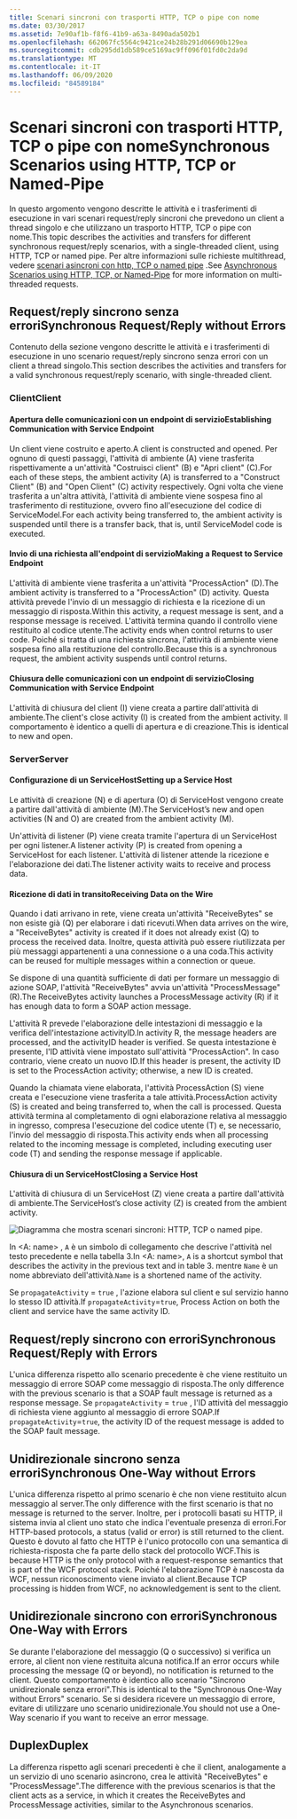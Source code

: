 ```yaml
---
title: Scenari sincroni con trasporti HTTP, TCP o pipe con nome
ms.date: 03/30/2017
ms.assetid: 7e90af1b-f8f6-41b9-a63a-8490ada502b1
ms.openlocfilehash: 662067fc5564c9421ce24b28b291d06690b129ea
ms.sourcegitcommit: cdb295dd1db589ce5169ac9ff096f01fd0c2da9d
ms.translationtype: MT
ms.contentlocale: it-IT
ms.lasthandoff: 06/09/2020
ms.locfileid: "84589184"
---
```

# <a name="synchronous-scenarios-using-http-tcp-or-named-pipe"></a><span data-ttu-id="5cbcb-102">Scenari sincroni con trasporti HTTP, TCP o pipe con nome</span><span class="sxs-lookup"><span data-stu-id="5cbcb-102">Synchronous Scenarios using HTTP, TCP or Named-Pipe</span></span>
<span data-ttu-id="5cbcb-103">In questo argomento vengono descritte le attività e i trasferimenti di esecuzione in vari scenari request/reply sincroni che prevedono un client a thread singolo e che utilizzano un trasporto HTTP, TCP o pipe con nome.</span><span class="sxs-lookup"><span data-stu-id="5cbcb-103">This topic describes the activities and transfers for different synchronous request/reply scenarios, with a single-threaded client, using HTTP, TCP or named pipe.</span></span> <span data-ttu-id="5cbcb-104">Per altre informazioni sulle richieste multithread, vedere [scenari asincroni con http, TCP o named pipe](asynchronous-scenarios-using-http-tcp-or-named-pipe.md) .</span><span class="sxs-lookup"><span data-stu-id="5cbcb-104">See [Asynchronous Scenarios using HTTP, TCP, or Named-Pipe](asynchronous-scenarios-using-http-tcp-or-named-pipe.md) for more information on multi-threaded requests.</span></span>  
  
## <a name="synchronous-requestreply-without-errors"></a><span data-ttu-id="5cbcb-105">Request/reply sincrono senza errori</span><span class="sxs-lookup"><span data-stu-id="5cbcb-105">Synchronous Request/Reply without Errors</span></span>  
 <span data-ttu-id="5cbcb-106">Contenuto della sezione vengono descritte le attività e i trasferimenti di esecuzione in uno scenario request/reply sincrono senza errori con un client a thread singolo.</span><span class="sxs-lookup"><span data-stu-id="5cbcb-106">This section describes the activities and transfers for a valid synchronous request/reply scenario, with single-threaded client.</span></span>  
  
### <a name="client"></a><span data-ttu-id="5cbcb-107">Client</span><span class="sxs-lookup"><span data-stu-id="5cbcb-107">Client</span></span>  
  
#### <a name="establishing-communication-with-service-endpoint"></a><span data-ttu-id="5cbcb-108">Apertura delle comunicazioni con un endpoint di servizio</span><span class="sxs-lookup"><span data-stu-id="5cbcb-108">Establishing Communication with Service Endpoint</span></span>  
 <span data-ttu-id="5cbcb-109">Un client viene costruito e aperto.</span><span class="sxs-lookup"><span data-stu-id="5cbcb-109">A client is constructed and opened.</span></span> <span data-ttu-id="5cbcb-110">Per ognuno di questi passaggi, l'attività di ambiente (A) viene trasferita rispettivamente a un'attività "Costruisci client" (B) e "Apri client" (C).</span><span class="sxs-lookup"><span data-stu-id="5cbcb-110">For each of these steps, the ambient activity (A) is transferred to a "Construct Client" (B) and "Open Client" (C) activity respectively.</span></span> <span data-ttu-id="5cbcb-111">Ogni volta che viene trasferita a un'altra attività, l'attività di ambiente viene sospesa fino al trasferimento di restituzione, ovvero fino all'esecuzione del codice di ServiceModel.</span><span class="sxs-lookup"><span data-stu-id="5cbcb-111">For each activity being transferred to, the ambient activity is suspended until there is a transfer back, that is, until ServiceModel code is executed.</span></span>  
  
#### <a name="making-a-request-to-service-endpoint"></a><span data-ttu-id="5cbcb-112">Invio di una richiesta all'endpoint di servizio</span><span class="sxs-lookup"><span data-stu-id="5cbcb-112">Making a Request to Service Endpoint</span></span>  
 <span data-ttu-id="5cbcb-113">L'attività di ambiente viene trasferita a un'attività "ProcessAction" (D).</span><span class="sxs-lookup"><span data-stu-id="5cbcb-113">The ambient activity is transferred to a "ProcessAction" (D) activity.</span></span> <span data-ttu-id="5cbcb-114">Questa attività prevede l'invio di un messaggio di richiesta e la ricezione di un messaggio di risposta.</span><span class="sxs-lookup"><span data-stu-id="5cbcb-114">Within this activity, a request message is sent, and a response message is received.</span></span> <span data-ttu-id="5cbcb-115">L'attività termina quando il controllo viene restituito al codice utente.</span><span class="sxs-lookup"><span data-stu-id="5cbcb-115">The activity ends when control returns to user code.</span></span> <span data-ttu-id="5cbcb-116">Poiché si tratta di una richiesta sincrona, l'attività di ambiente viene sospesa fino alla restituzione del controllo.</span><span class="sxs-lookup"><span data-stu-id="5cbcb-116">Because this is a synchronous request, the ambient activity suspends until control returns.</span></span>  
  
#### <a name="closing-communication-with-service-endpoint"></a><span data-ttu-id="5cbcb-117">Chiusura delle comunicazioni con un endpoint di servizio</span><span class="sxs-lookup"><span data-stu-id="5cbcb-117">Closing Communication with Service Endpoint</span></span>  
 <span data-ttu-id="5cbcb-118">L'attività di chiusura del client (I) viene creata a partire dall'attività di ambiente.</span><span class="sxs-lookup"><span data-stu-id="5cbcb-118">The client's close activity (I) is created from the ambient activity.</span></span> <span data-ttu-id="5cbcb-119">Il comportamento è identico a quelli di apertura e di creazione.</span><span class="sxs-lookup"><span data-stu-id="5cbcb-119">This is identical to new and open.</span></span>  
  
### <a name="server"></a><span data-ttu-id="5cbcb-120">Server</span><span class="sxs-lookup"><span data-stu-id="5cbcb-120">Server</span></span>  
  
#### <a name="setting-up-a-service-host"></a><span data-ttu-id="5cbcb-121">Configurazione di un ServiceHost</span><span class="sxs-lookup"><span data-stu-id="5cbcb-121">Setting up a Service Host</span></span>  
 <span data-ttu-id="5cbcb-122">Le attività di creazione (N) e di apertura (O) di ServiceHost vengono create a partire dall'attività di ambiente (M).</span><span class="sxs-lookup"><span data-stu-id="5cbcb-122">The ServiceHost’s new and open activities (N and O) are created from the ambient activity (M).</span></span>  
  
 <span data-ttu-id="5cbcb-123">Un'attività di listener (P) viene creata tramite l'apertura di un ServiceHost per ogni listener.</span><span class="sxs-lookup"><span data-stu-id="5cbcb-123">A listener activity (P) is created from opening a ServiceHost for each listener.</span></span> <span data-ttu-id="5cbcb-124">L'attività di listener attende la ricezione e l'elaborazione dei dati.</span><span class="sxs-lookup"><span data-stu-id="5cbcb-124">The listener activity waits to receive and process data.</span></span>  
  
#### <a name="receiving-data-on-the-wire"></a><span data-ttu-id="5cbcb-125">Ricezione di dati in transito</span><span class="sxs-lookup"><span data-stu-id="5cbcb-125">Receiving Data on the Wire</span></span>  
 <span data-ttu-id="5cbcb-126">Quando i dati arrivano in rete, viene creata un'attività "ReceiveBytes" se non esiste già (Q) per elaborare i dati ricevuti.</span><span class="sxs-lookup"><span data-stu-id="5cbcb-126">When data arrives on the wire, a "ReceiveBytes" activity is created if it does not already exist (Q) to process the received data.</span></span> <span data-ttu-id="5cbcb-127">Inoltre, questa attività può essere riutilizzata per più messaggi appartenenti a una connessione o a una coda.</span><span class="sxs-lookup"><span data-stu-id="5cbcb-127">This activity can be reused for multiple messages within a connection or queue.</span></span>  
  
 <span data-ttu-id="5cbcb-128">Se dispone di una quantità sufficiente di dati per formare un messaggio di azione SOAP, l'attività "ReceiveBytes" avvia un'attività "ProcessMessage" (R).</span><span class="sxs-lookup"><span data-stu-id="5cbcb-128">The ReceiveBytes activity launches a ProcessMessage activity (R) if it has enough data to form a SOAP action message.</span></span>  
  
 <span data-ttu-id="5cbcb-129">L'attività R prevede l'elaborazione delle intestazioni di messaggio e la verifica dell'intestazione activityID.</span><span class="sxs-lookup"><span data-stu-id="5cbcb-129">In activity R, the message headers are processed, and the activityID header is verified.</span></span> <span data-ttu-id="5cbcb-130">Se questa intestazione è presente, l'ID attività viene impostato sull'attività "ProcessAction". In caso contrario, viene creato un nuovo ID.</span><span class="sxs-lookup"><span data-stu-id="5cbcb-130">If this header is present, the activity ID is set to the ProcessAction activity; otherwise, a new ID is created.</span></span>  
  
 <span data-ttu-id="5cbcb-131">Quando la chiamata viene elaborata, l'attività ProcessAction (S) viene creata e l'esecuzione viene trasferita a tale attività.</span><span class="sxs-lookup"><span data-stu-id="5cbcb-131">ProcessAction activity (S) is created and being transferred to, when the call is processed.</span></span> <span data-ttu-id="5cbcb-132">Questa attività termina al completamento di ogni elaborazione relativa al messaggio in ingresso, compresa l'esecuzione del codice utente (T) e, se necessario, l'invio del messaggio di risposta.</span><span class="sxs-lookup"><span data-stu-id="5cbcb-132">This activity ends when all processing related to the incoming message is completed, including executing user code (T) and sending the response message if applicable.</span></span>  
  
#### <a name="closing-a-service-host"></a><span data-ttu-id="5cbcb-133">Chiusura di un ServiceHost</span><span class="sxs-lookup"><span data-stu-id="5cbcb-133">Closing a Service Host</span></span>  
 <span data-ttu-id="5cbcb-134">L'attività di chiusura di un ServiceHost (Z) viene creata a partire dall'attività di ambiente.</span><span class="sxs-lookup"><span data-stu-id="5cbcb-134">The ServiceHost’s close activity (Z) is created from the ambient activity.</span></span>  
  
 ![Diagramma che mostra scenari sincroni: HTTP, TCP o named pipe.](./media/synchronous-scenarios-using-http-tcp-or-named-pipe/synchronous-scenario-http-tcp-named-pipes.gif)  
  
 <span data-ttu-id="5cbcb-136">In \<A: name> , `A` è un simbolo di collegamento che descrive l'attività nel testo precedente e nella tabella 3.</span><span class="sxs-lookup"><span data-stu-id="5cbcb-136">In \<A: name>, `A` is a shortcut symbol that describes the activity in the previous text and in table 3.</span></span> <span data-ttu-id="5cbcb-137">mentre `Name` è un nome abbreviato dell'attività.</span><span class="sxs-lookup"><span data-stu-id="5cbcb-137">`Name` is a shortened name of the activity.</span></span>  
  
 <span data-ttu-id="5cbcb-138">Se `propagateActivity` = `true` , l'azione elabora sul client e sul servizio hanno lo stesso ID attività.</span><span class="sxs-lookup"><span data-stu-id="5cbcb-138">If `propagateActivity`=`true`, Process Action on both the client and service have the same activity ID.</span></span>  
  
## <a name="synchronous-requestreply-with-errors"></a><span data-ttu-id="5cbcb-139">Request/reply sincrono con errori</span><span class="sxs-lookup"><span data-stu-id="5cbcb-139">Synchronous Request/Reply with Errors</span></span>  
 <span data-ttu-id="5cbcb-140">L'unica differenza rispetto allo scenario precedente è che viene restituito un messaggio di errore SOAP come messaggio di risposta.</span><span class="sxs-lookup"><span data-stu-id="5cbcb-140">The only difference with the previous scenario is that a SOAP fault message is returned as a response message.</span></span> <span data-ttu-id="5cbcb-141">Se `propagateActivity` = `true` , l'ID attività del messaggio di richiesta viene aggiunto al messaggio di errore SOAP.</span><span class="sxs-lookup"><span data-stu-id="5cbcb-141">If `propagateActivity`=`true`, the activity ID of the request message is added to the SOAP fault message.</span></span>  
  
## <a name="synchronous-one-way-without-errors"></a><span data-ttu-id="5cbcb-142">Unidirezionale sincrono senza errori</span><span class="sxs-lookup"><span data-stu-id="5cbcb-142">Synchronous One-Way without Errors</span></span>  
 <span data-ttu-id="5cbcb-143">L'unica differenza rispetto al primo scenario è che non viene restituito alcun messaggio al server.</span><span class="sxs-lookup"><span data-stu-id="5cbcb-143">The only difference with the first scenario is that no message is returned to the server.</span></span> <span data-ttu-id="5cbcb-144">Inoltre, per i protocolli basati su HTTP, il sistema invia al client uno stato che indica l'eventuale presenza di errori.</span><span class="sxs-lookup"><span data-stu-id="5cbcb-144">For HTTP-based protocols, a status (valid or error) is still returned to the client.</span></span> <span data-ttu-id="5cbcb-145">Questo è dovuto al fatto che HTTP è l'unico protocollo con una semantica di richiesta-risposta che fa parte dello stack del protocollo WCF.</span><span class="sxs-lookup"><span data-stu-id="5cbcb-145">This is because HTTP is the only protocol with a request-response semantics that is part of the WCF protocol stack.</span></span> <span data-ttu-id="5cbcb-146">Poiché l'elaborazione TCP è nascosta da WCF, nessun riconoscimento viene inviato al client.</span><span class="sxs-lookup"><span data-stu-id="5cbcb-146">Because TCP processing is hidden from WCF, no acknowledgement is sent to the client.</span></span>  
  
## <a name="synchronous-one-way-with-errors"></a><span data-ttu-id="5cbcb-147">Unidirezionale sincrono con errori</span><span class="sxs-lookup"><span data-stu-id="5cbcb-147">Synchronous One-Way with Errors</span></span>  
 <span data-ttu-id="5cbcb-148">Se durante l'elaborazione del messaggio (Q o successivo) si verifica un errore, al client non viene restituita alcuna notifica.</span><span class="sxs-lookup"><span data-stu-id="5cbcb-148">If an error occurs while processing the message (Q or beyond), no notification is returned to the client.</span></span> <span data-ttu-id="5cbcb-149">Questo comportamento è identico allo scenario "Sincrono unidirezionale senza errori".</span><span class="sxs-lookup"><span data-stu-id="5cbcb-149">This is identical to the "Synchronous One-Way without Errors" scenario.</span></span> <span data-ttu-id="5cbcb-150">Se si desidera ricevere un messaggio di errore, evitare di utilizzare uno scenario unidirezionale.</span><span class="sxs-lookup"><span data-stu-id="5cbcb-150">You should not use a One-Way scenario if you want to receive an error message.</span></span>  
  
## <a name="duplex"></a><span data-ttu-id="5cbcb-151">Duplex</span><span class="sxs-lookup"><span data-stu-id="5cbcb-151">Duplex</span></span>  
 <span data-ttu-id="5cbcb-152">La differenza rispetto agli scenari precedenti è che il client, analogamente a un servizio di uno scenario asincrono, crea le attività "ReceiveBytes" e "ProcessMessage".</span><span class="sxs-lookup"><span data-stu-id="5cbcb-152">The difference with the previous scenarios is that the client acts as a service, in which it creates the ReceiveBytes and ProcessMessage activities, similar to the Asynchronous scenarios.</span></span>
